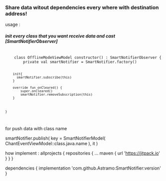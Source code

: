 <h3>Share data witout dependencies every where with destination address!</h3>

usage : 

<h5>
init every class that you want receive data and cast [SmartNotifierObserver]
</h5>

<code>
	class OfflineModeViewModel constructor() : SmartNotifierObserver {
		private val smartNotifier = SmartNotifier.factory()

		init{
		  smartNotifier.subscribe(this)
		}

		override fun onCleared() {
			super.onCleared()
			smartNotifier.removeSubscription(this)
		}



	}
</code>


for push data with class name

smartNotifier.publish(
                    key = SmartNotifierModel(
                        ChantEventViewModel::class.java.name
                    ), it
                )



how implement :
allprojects {
		repositories {
			...
			maven { url 'https://jitpack.io' }
		}
	}
  
  dependencies {
	        implementation 'com.github.Astramo:SmartNotifier:version'
	}
